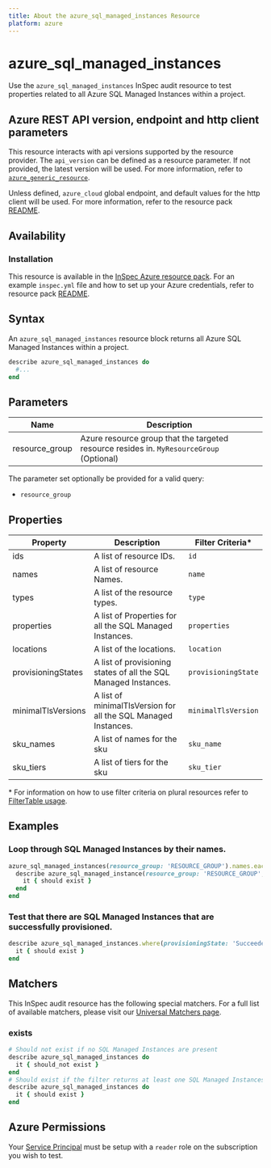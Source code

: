 ```yaml
---
title: About the azure_sql_managed_instances Resource
platform: azure
---
```


# azure_sql_managed_instances

Use the `azure_sql_managed_instances` InSpec audit resource to test properties related to all Azure SQL Managed Instances within a project.

## Azure REST API version, endpoint and http client parameters

This resource interacts with api versions supported by the resource provider.
The `api_version` can be defined as a resource parameter.
If not provided, the latest version will be used.
For more information, refer to [`azure_generic_resource`](azure_generic_resource.md).

Unless defined, `azure_cloud` global endpoint, and default values for the http client will be used.
For more information, refer to the resource pack [README](../../README.md).

## Availability

### Installation

This resource is available in the [InSpec Azure resource pack](https://github.com/inspec/inspec-azure).
For an example `inspec.yml` file and how to set up your Azure credentials, refer to resource pack [README](../../README.md#Service-Principal).

## Syntax

An `azure_sql_managed_instances` resource block returns all Azure SQL Managed Instances within a project.

```ruby
describe azure_sql_managed_instances do
  #...
end
```

## Parameters
| Name           | Description                                                                      |
|----------------|----------------------------------------------------------------------------------|
| resource_group | Azure resource group that the targeted resource resides in. `MyResourceGroup` (Optional)   |

The parameter set optionally be provided for a valid query:
- `resource_group`

## Properties

|Property                        | Description                                                            | Filter Criteria<superscript>*</superscript> |
|--------------------------------|------------------------------------------------------------------------|------------------|
| ids                            | A list of resource IDs.                                                | `id`             |
| names                          | A list of resource Names.                                              | `name`           |
| types                          | A list of the resource types.                                          | `type`           |
| properties                     | A list of Properties for all the SQL Managed Instances.                | `properties`     |
| locations                      | A list of the locations.                                               | `location`       |
| provisioningStates             | A list of provisioning states of all the SQL Managed Instances.        | `provisioningState`|
| minimalTlsVersions             | A list of minimalTlsVersion for all the SQL Managed Instances.         | `minimalTlsVersion` |
| sku_names                      | A list of names for the sku                                            | `sku_name`       |
| sku_tiers                      | A list of tiers for the sku                                            | `sku_tier`       |

<superscript>*</superscript> For information on how to use filter criteria on plural resources refer to [FilterTable usage](https://github.com/inspec/inspec/blob/master/dev-docs/filtertable-usage.md).

## Examples

### Loop through SQL Managed Instances by their names.

```ruby
azure_sql_managed_instances(resource_group: 'RESOURCE_GROUP').names.each do |name|
  describe azure_sql_managed_instance(resource_group: 'RESOURCE_GROUP', name: name) do
    it { should exist }
  end
end
```
### Test that there are SQL Managed Instances that are successfully provisioned.

```ruby
describe azure_sql_managed_instances.where(provisioningState: 'Succeeded') do
  it { should exist }
end
```

## Matchers

This InSpec audit resource has the following special matchers. For a full list of available matchers, please visit our [Universal Matchers page](https://www.inspec.io/docs/reference/matchers/).

### exists

```ruby
# Should not exist if no SQL Managed Instances are present
describe azure_sql_managed_instances do
  it { should_not exist }
end
# Should exist if the filter returns at least one SQL Managed Instances
describe azure_sql_managed_instances do
  it { should exist }
end
```
## Azure Permissions

Your [Service Principal](https://docs.microsoft.com/en-us/azure/azure-resource-manager/resource-group-create-service-principal-portal) must be setup with a `reader` role on the subscription you wish to test.